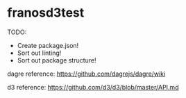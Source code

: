 # franosd3test
TODO:

* Create package.json!
* Sort out linting!
* Sort out package structure!

dagre reference: https://github.com/dagrejs/dagre/wiki

d3 reference: https://github.com/d3/d3/blob/master/API.md
